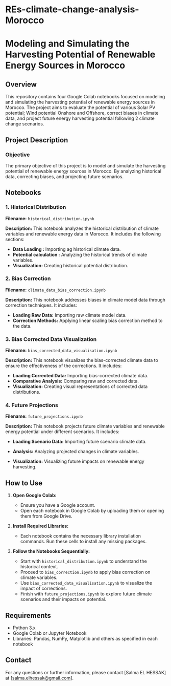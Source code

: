 # REs-climate-change-analysis-Morocco

# Modeling and Simulating the Harvesting Potential of Renewable Energy Sources in Morocco

## Overview

This repository contains four Google Colab notebooks focused on modeling and simulating the harvesting potential of renewable energy sources in Morocco. The project aims to evaluate the potential of various Solar PV potential; Wind potential Onshore and Offshore, correct biases in climate data, and project future energy harvesting potential following 2 climate change scenarios.

## Project Description

### Objective

The primary objective of this project is to model and simulate the harvesting potential of renewable energy sources in Morocco. By analyzing historical data, correcting biases, and projecting future scenarios.


## Notebooks

### 1. Historical Distribution
**Filename:** `historical_distribution.ipynb`

**Description:**
This notebook analyzes the historical distribution of climate variables and renewable energy data in Morocco. It includes the following sections:
- **Data Loading :** Importing ag historical climate data.
- **Potential calculation :** Analyzing the historical trends of climate variables.
- **Visualization:** Creating historical potential distribution.

### 2. Bias Correction
**Filename:** `climate_data_bias_correction.ipynb`

**Description:**
This notebook addresses biases in climate model data through correction techniques. It includes:
- **Loading Raw Data:** Importing raw climate model data.
- **Correction Methods:** Applying linear scaling bias correction method to the data.

### 3. Bias Corrected Data Visualization
**Filename:** `bias_corrected_data_visualisation.ipynb`

**Description:**
This notebook visualizes the bias-corrected climate data to ensure the effectiveness of the corrections. It includes:
- **Loading Corrected Data:** Importing bias-corrected climate data.
- **Comparative Analysis:** Comparing raw and corrected data.
- **Visualization:** Creating visual representations of corrected data distributions.


### 4. Future Projections
**Filename:** `future_projections.ipynb`

**Description:**
This notebook projects future climate variables and renewable energy potential under different scenarios. It includes:
- **Loading Scenario Data:** Importing future scenario climate data.

- **Analysis:** Analyzing projected changes in climate variables.
- **Visualization:** Visualizing future impacts on renewable energy harvesting.

## How to Use

1. **Open Google Colab:**
   - Ensure you have a Google account.
   - Open each notebook in Google Colab by uploading them or opening them from Google Drive.

2. **Install Required Libraries:**
   - Each notebook contains the necessary library installation commands. Run these cells to install any missing packages.

3. **Follow the Notebooks Sequentially:**
   - Start with `historical_distribution.ipynb` to understand the historical context.
   - Proceed to `bias_correction.ipynb` to apply bias correction on climate variables.
   - Use `bias_corrected_data_visualisation.ipynb` to visualize the impact of corrections.
   - Finish with `future_projections.ipynb` to explore future climate scenarios and their impacts on potential.

## Requirements

- Python 3.x
- Google Colab or Jupyter Notebook
- Libraries: Pandas, NumPy, Matplotlib and others as specified in each notebook

## Contact

For any questions or further information, please contact [Salma EL HESSAK] at [salma.elhessak@gmail.com].
